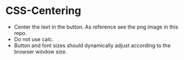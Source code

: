 CSS-Centering
=============

- Center the text in the button. As reference see the png image in this repo.
- Do not use calc.
- Button and font sizes should dynamically adjust according to the browser window size.
